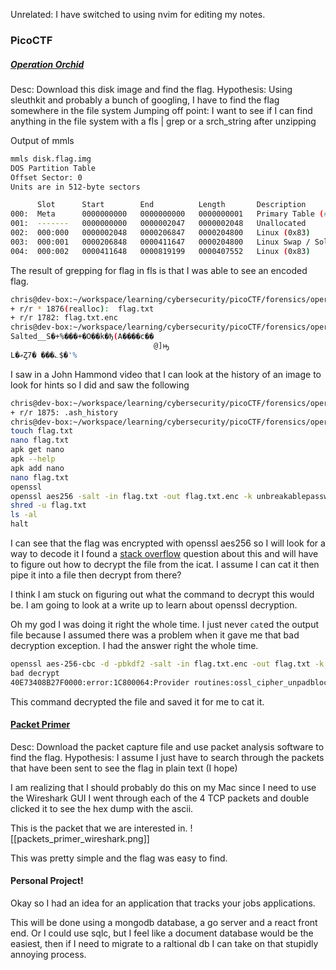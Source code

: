 Unrelated: I have switched to using nvim for editing my notes. 
### PicoCTF


##### [Operation Orchid](https://play.picoctf.org/practice/challenge/285)
Desc: Download this disk image and find the flag.
Hypothesis: Using sleuthkit and probably a bunch of googling, I have to find the flag somewhere in the file system
Jumping off point: I want to see if I can find anything in the file system with a fls | grep or a srch_string after unzipping

Output of mmls
```bash
mmls disk.flag.img
DOS Partition Table
Offset Sector: 0
Units are in 512-byte sectors

      Slot      Start        End          Length       Description
000:  Meta      0000000000   0000000000   0000000001   Primary Table (#0)
001:  -------   0000000000   0000002047   0000002048   Unallocated
002:  000:000   0000002048   0000206847   0000204800   Linux (0x83)
003:  000:001   0000206848   0000411647   0000204800   Linux Swap / Solaris x86 (0x82)
004:  000:002   0000411648   0000819199   0000407552   Linux (0x83)
```


The result of grepping for flag in fls is that I was able to see an encoded flag.
```bash
chris@dev-box:~/workspace/learning/cybersecurity/picoCTF/forensics/operation_orchid$ fls -r -o 411648 disk.flag.img | grep flag
+ r/r * 1876(realloc):	flag.txt
+ r/r 1782:	flag.txt.enc
chris@dev-box:~/workspace/learning/cybersecurity/picoCTF/forensics/operation_orchid$ icat -o 411648 disk.flag.img 1782
Salted__S�+%���+�O��k�ђ(A����c��
                                @]ԣ
L�ޢȤ7� ���؎$�'%
```

I saw in a John Hammond video that I can look at the history of an image to look for hints so I did and saw the following
```bash
chris@dev-box:~/workspace/learning/cybersecurity/picoCTF/forensics/operation_orchid$ fls -r -o 411648 disk.flag.img | grep history
+ r/r 1875:	.ash_history
chris@dev-box:~/workspace/learning/cybersecurity/picoCTF/forensics/operation_orchid$ icat -o 411648 disk.flag.img 1875
touch flag.txt
nano flag.txt
apk get nano
apk --help
apk add nano
nano flag.txt
openssl
openssl aes256 -salt -in flag.txt -out flag.txt.enc -k unbreakablepassword1234567
shred -u flag.txt
ls -al
halt
```

I can see that the flag was encrypted with openssl aes256 so I will look for a way to decode it 
I found a [stack overflow](https://stackoverflow.com/questions/16056135/how-to-use-openssl-to-encrypt-decrypt-files) question about this and will have to figure out how to decrypt the file from the icat. I assume I can cat it then pipe it into a file then decrypt from there?

I think I am stuck on figuring out what the command to decrypt this would be. I am going to look at a write up to learn about openssl decryption.

Oh my god I was doing it right the whole time. I just never `cat`ed the output file because I assumed there was a problem when it gave me that bad decryption exception. I had the answer right the whole time.

```bash
openssl aes-256-cbc -d -pbkdf2 -salt -in flag.txt.enc -out flag.txt -k unbreakablepassword1234567
bad decrypt
40E73408B27F0000:error:1C800064:Provider routines:ossl_cipher_unpadblock:bad decrypt:../providers/implementations/ciphers/ciphercommon_block.c:124:
```
This command decrypted the file and saved it for me to cat it.

#### [Packet Primer](https://play.picoctf.org/practice/challenge/286)

Desc: Download the packet capture file and use packet analysis software to find the flag.
Hypothesis: I assume I just have to search through the packets that have been sent to see the flag in plain text (I hope)

I am realizing that I should probably do this on my Mac since I need to use the Wireshark GUI
I went through each of the 4 TCP packets and double clicked it to see the hex dump with the ascii.

This is the packet that we are interested in.
![[packets_primer_wireshark.png]]

This was pretty simple and the flag was easy to find.


#### Personal Project!

Okay so I had an idea for an application that tracks your jobs applications.

This will be done using a mongodb database, a go server and a react front end.
Or I could use sqlc, but I feel like a document database would be the easiest, then if I need to migrate to a raltional db I can take on that stupidly annoying process.
